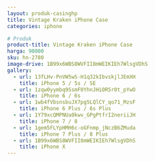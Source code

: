 ```yaml
---
layout: produk-casinghp
title: Vintage Kraken iPhone Case
categories: iphone

# Produk
product-title: Vintage Kraken iPhone Case
harga: 90000
sku: hn-2780
image-drive: 1B99x6WBS8WVFII8mWEIKIEh7WlsgVDhS
gallery:
  - url: 13fLHv-PnVW5wS-H1q32kIbvskjlJEmXH
    title: iPhone 5 / 5s / SE
  - url: 1zqw0yymbq9SsmF0YhnJHiOR5r0t_pYwO
    title: iPhone 6 / 6s
  - url: 1wb4fVbsnsbuJX7pg5LQlCY_qo71_MzsF
    title: iPhone 6 Plus / 6s Plus
  - url: 1Y79xcQMPNUa0kwv_GPgPtfrI2neriiJH
    title: iPhone 7 / 8
  - url: 1gem5FLYpHMH6c-oGFnmp_jNczB6ZMuda
    title: iPhone 7 Plus / 8 Plus
  - url: 1B99x6WBS8WVFII8mWEIKIEh7WlsgVDhS
    title: iPhone X
---
```


